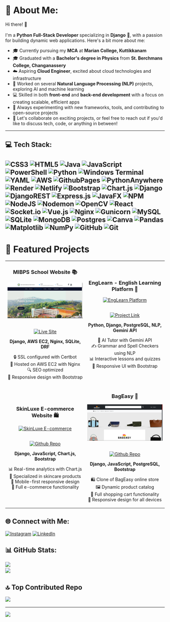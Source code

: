 # 💫 About Me:
Hi there! 👋<br><br>I'm a **Python Full-Stack Developer** specializing in **Django** 🐍, with a passion for building dynamic web applications. Here's a bit more about me:

- 🎓 Currently pursuing my **MCA** at **Marian College, Kuttikkanam**
- 🎓 Graduated with a **Bachelor's degree in Physics** from **St. Berchmans College, Changanassery**
- ☁️ Aspiring **Cloud Engineer**, excited about cloud technologies and infrastructure
- 🤖 Worked on several **Natural Language Processing (NLP)** projects, exploring AI and machine learning
- 💻 Skilled in both **front-end** and **back-end development** with a focus on creating scalable, efficient apps
- 🔧 Always experimenting with new frameworks, tools, and contributing to open-source projects
- 💬 Let's collaborate on exciting projects, or feel free to reach out if you'd like to discuss tech, code, or anything in between!

---
## 💻 Tech Stack:
![CSS3](https://img.shields.io/badge/css3-%231572B6.svg?style=for-the-badge&logo=css3&logoColor=white) ![HTML5](https://img.shields.io/badge/html5-%23E34F26.svg?style=for-the-badge&logo=html5&logoColor=white) ![Java](https://img.shields.io/badge/java-%23ED8B00.svg?style=for-the-badge&logo=openjdk&logoColor=white) ![JavaScript](https://img.shields.io/badge/javascript-%23323330.svg?style=for-the-badge&logo=javascript&logoColor=%23F7DF1E) ![PowerShell](https://img.shields.io/badge/PowerShell-%235391FE.svg?style=for-the-badge&logo=powershell&logoColor=white) ![Python](https://img.shields.io/badge/python-3670A0?style=for-the-badge&logo=python&logoColor=ffdd54) ![Windows Terminal](https://img.shields.io/badge/Windows%20Terminal-%234D4D4D.svg?style=for-the-badge&logo=windows-terminal&logoColor=white) ![YAML](https://img.shields.io/badge/yaml-%23ffffff.svg?style=for-the-badge&logo=yaml&logoColor=151515) ![AWS](https://img.shields.io/badge/AWS-%23FF9900.svg?style=for-the-badge&logo=amazon-aws&logoColor=white) ![GithubPages](https://img.shields.io/badge/github%20pages-121013?style=for-the-badge&logo=github&logoColor=white) ![PythonAnywhere](https://img.shields.io/badge/pythonanywhere-%232F9FD7.svg?style=for-the-badge&logo=pythonanywhere&logoColor=151515) ![Render](https://img.shields.io/badge/Render-%46E3B7.svg?style=for-the-badge&logo=render&logoColor=white) ![Netlify](https://img.shields.io/badge/netlify-%23000000.svg?style=for-the-badge&logo=netlify&logoColor=#00C7B7) ![Bootstrap](https://img.shields.io/badge/bootstrap-%238511FA.svg?style=for-the-badge&logo=bootstrap&logoColor=white) ![Chart.js](https://img.shields.io/badge/chart.js-F5788D.svg?style=for-the-badge&logo=chart.js&logoColor=white) ![Django](https://img.shields.io/badge/django-%23092E20.svg?style=for-the-badge&logo=django&logoColor=white) ![DjangoREST](https://img.shields.io/badge/DJANGO-REST-ff1709?style=for-the-badge&logo=django&logoColor=white&color=ff1709&labelColor=gray) ![Express.js](https://img.shields.io/badge/express.js-%23404d59.svg?style=for-the-badge&logo=express&logoColor=%2361DAFB) ![JavaFX](https://img.shields.io/badge/javafx-%23FF0000.svg?style=for-the-badge&logo=javafx&logoColor=white) ![NPM](https://img.shields.io/badge/NPM-%23CB3837.svg?style=for-the-badge&logo=npm&logoColor=white) ![NodeJS](https://img.shields.io/badge/node.js-6DA55F?style=for-the-badge&logo=node.js&logoColor=white) ![Nodemon](https://img.shields.io/badge/NODEMON-%23323330.svg?style=for-the-badge&logo=nodemon&logoColor=%BBDEAD) ![OpenCV](https://img.shields.io/badge/opencv-%23white.svg?style=for-the-badge&logo=opencv&logoColor=white) ![React](https://img.shields.io/badge/react-%2320232a.svg?style=for-the-badge&logo=react&logoColor=%2361DAFB) ![Socket.io](https://img.shields.io/badge/Socket.io-black?style=for-the-badge&logo=socket.io&badgeColor=010101) ![Vue.js](https://img.shields.io/badge/vue.js-%2335495e.svg?style=for-the-badge&logo=vuedotjs&logoColor=%234FC08D) ![Nginx](https://img.shields.io/badge/nginx-%23009639.svg?style=for-the-badge&logo=nginx&logoColor=white) ![Gunicorn](https://img.shields.io/badge/gunicorn-%298729.svg?style=for-the-badge&logo=gunicorn&logoColor=white) ![MySQL](https://img.shields.io/badge/mysql-4479A1.svg?style=for-the-badge&logo=mysql&logoColor=white) ![SQLite](https://img.shields.io/badge/sqlite-%2307405e.svg?style=for-the-badge&logo=sqlite&logoColor=white) ![MongoDB](https://img.shields.io/badge/MongoDB-%234ea94b.svg?style=for-the-badge&logo=mongodb&logoColor=white) ![Postgres](https://img.shields.io/badge/postgres-%23316192.svg?style=for-the-badge&logo=postgresql&logoColor=white) ![Canva](https://img.shields.io/badge/Canva-%2300C4CC.svg?style=for-the-badge&logo=Canva&logoColor=white) ![Pandas](https://img.shields.io/badge/pandas-%23150458.svg?style=for-the-badge&logo=pandas&logoColor=white) ![Matplotlib](https://img.shields.io/badge/Matplotlib-%23ffffff.svg?style=for-the-badge&logo=Matplotlib&logoColor=black) ![NumPy](https://img.shields.io/badge/numpy-%23013243.svg?style=for-the-badge&logo=numpy&logoColor=white) ![GitHub](https://img.shields.io/badge/github-%23121011.svg?style=for-the-badge&logo=github&logoColor=white) ![Git](https://img.shields.io/badge/git-%23F05033.svg?style=for-the-badge&logo=git&logoColor=white)
---


# 💼 Featured Projects

<table>
  <tr>
    <td width="50%">
      <h3 align="center">MIBPS School Website 📚</h3>
      <div align="center">
        <a href="https://mibps.in/" target="_blank">
          <img src="mibps.png" width="400" alt="MIBPS School Website">
        </a>
        <br>
        <br>
        <p>
          <a href="https://mibps.in/" target="_blank">
            <img src="https://img.shields.io/badge/-Live_Site-2ea44f?style=for-the-badge" alt="Live Site">
          </a>
        </p>
        <p><strong>Django, AWS EC2, Nginx, SQLite, DRF</strong></p>
        <p>
          🔒 SSL configured with Certbot<br>
          🚀 Hosted on AWS EC2 with Nginx<br>
          🔍 SEO optimized<br>
          📱 Responsive design with Bootstrap
        </p>
      </div>
    </td>
    <td width="50%">
      <h3 align="center">EngLearn - English Learning Platform 📖</h3>
      <div align="center">
        <a href="#" target="_blank">
          <img src="https://via.placeholder.com/300x200?text=EngLearn" width="400" alt="EngLearn Platform">
        </a>
        <br>
        <br>
        <p>
          <a href="#" target="_blank">
            <img src="https://img.shields.io/badge/-Project_Link-blue?style=for-the-badge" alt="Project Link">
          </a>
        </p>
        <p><strong>Python, Django, PostgreSQL, NLP, Gemini API</strong></p>
        <p>
          🤖 AI Tutor with Gemini API<br>
          ✍️ Grammar and Spell Checkers using NLP<br>
          📊 Interactive lessons and quizzes<br>
          🎨 Responsive UI with Bootstrap
        </p>
      </div>
    </td>
  </tr>
  <tr>
    <td width="50%">
      <h3 align="center">SkinLuxe E-commerce Website 🛍️</h3>
      <div align="center">
        <a href="https://github.com/albinkuruvilla19/SkinLuxe" target="_blank">
          <img src="https://via.placeholder.com/300x200?text=SkinLuxe" width="400" alt="SkinLuxe E-commerce">
        </a>
        <br>
        <br>
        <p>
          <a href="https://github.com/albinkuruvilla19/SkinLuxe" target="_blank">
            <img src="https://img.shields.io/badge/-Github_Repo-181717?style=for-the-badge&logo=github" alt="Github Repo">
          </a>
        </p>
        <p><strong>Django, JavaScript, Chart.js, Bootstrap</strong></p>
        <p>
          📊 Real-time analytics with Chart.js<br>
          🧴 Specialized in skincare products<br>
          📱 Mobile-first responsive design<br>
          🛒 Full e-commerce functionality
        </p>
      </div>
    </td>
    <td width="50%">
      <h3 align="center">BagEasy 👜</h3>
      <div align="center">
        <a href="https://github.com/albinkuruvilla19/BagEasy" target="_blank">
          <img src="bageasy.png" width="400" alt="BagEasy">
        </a>
        <br>
        <br>
        <p>
          <a href="https://github.com/albinkuruvilla19/BagEasy" target="_blank">
            <img src="https://img.shields.io/badge/-Github_Repo-181717?style=for-the-badge&logo=github" alt="Github Repo">
          </a>
        </p>
        <p><strong>Django, JavaScript, PostgreSQL, Bootstrap</strong></p>
        <p>
          🛍️ Clone of BagEasy online store<br>
          🖼️ Dynamic product catalog<br>
          🛒 Full shopping cart functionality<br>
          📱 Responsive design for all devices
        </p>
      </div>
    </td>
  </tr>
</table>

## 🌐 Connect with Me:
[![Instagram](https://img.shields.io/badge/Instagram-%23E4405F.svg?logo=Instagram&logoColor=white)](https://instagram.com/_albn_k_) 
[![LinkedIn](https://img.shields.io/badge/LinkedIn-%230077B5.svg?logo=linkedin&logoColor=white)](https://linkedin.com/in/albin-tom-kuruvilla-aab7a4224) 



## 📊 GitHub Stats:
![](https://github-readme-streak-stats.herokuapp.com/?user=albinkuruvilla19&theme=dark&hide_border=false)<br/>
![](https://github-readme-stats.vercel.app/api/top-langs/?username=albinkuruvilla19&theme=dark&hide_border=false&include_all_commits=false&count_private=false&layout=compact)

## 🔝 Top Contributed Repo
![](https://github-contributor-stats.vercel.app/api?username=albinkuruvilla19&limit=5&theme=dark&combine_all_yearly_contributions=true)

---

[![](https://visitcount.itsvg.in/api?id=albinkuruvilla19&icon=0&color=0)](https://visitcount.itsvg.in)


